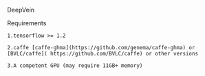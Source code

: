 DeepVein

Requirements

    1.tensorflow >= 1.2
    
    2.caffe [caffe-ghma](https://github.com/genema/caffe-ghma) or [BVLC/caffe]( https://github.com/BVLC/caffe) or other versions
    
    3.A competent GPU (may require 11GB+ memory)
    


